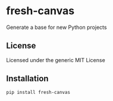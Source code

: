 # fresh-canvas
Generate a base for new Python projects

## License
Licensed under the generic MIT License

## Installation
`pip install fresh-canvas`
